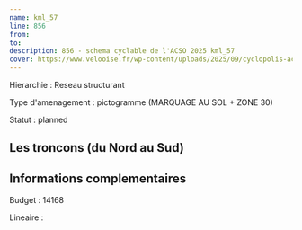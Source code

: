 ```yaml
---
name: kml_57 
line: 856
from: 
to:  
description: 856 - schema cyclable de l'ACSO 2025 kml_57 
cover: https://www.velooise.fr/wp-content/uploads/2025/09/cyclopolis-acso-default.jpg
---
```

Hierarchie : Reseau structurant

Type d'amenagement : pictogramme (MARQUAGE AU SOL + ZONE 30)

Statut : planned

## Les troncons (du Nord au Sud)

## Informations complementaires

Budget  : 14168 

Lineaire :


